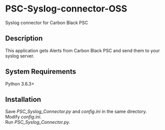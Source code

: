 # PSC-Syslog-connector-OSS
Syslog connector for Carbon Black PSC

## Description
This application gets Alerts from Carbon Black PSC and send them to your syslog server.

## System Requirements
Python 3.6.3+

## Installation
Save *PSC_Syslog_Connector.py* and *config.ini* in the same directory.  
Modify *config.ini*.  
Run *PSC_Syslog_Connector.py*.  


